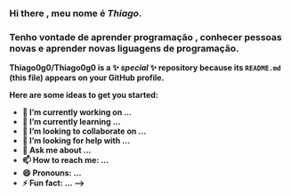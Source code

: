 ### Hi there , meu nome é  <b>_Thiago_. ###
  ###  Tenho vontade de aprender programação ,  conhecer  pessoas novas e  aprender  novas liguagens de programação. ###
**Thiago0g0/Thiago0g0** is a ✨ _special_ ✨ repository because its `README.md` (this file) appears on your GitHub profile.

Here are some ideas to get you started:

- 🔭 I’m currently working on ...
- 🌱 I’m currently learning ...
- 👯 I’m looking to collaborate on ...
- 🤔 I’m looking for help with ...
- 💬 Ask me about ...
- 📫 How to reach me: ...
- 😄 Pronouns: ...
- ⚡ Fun fact: ...
-->
